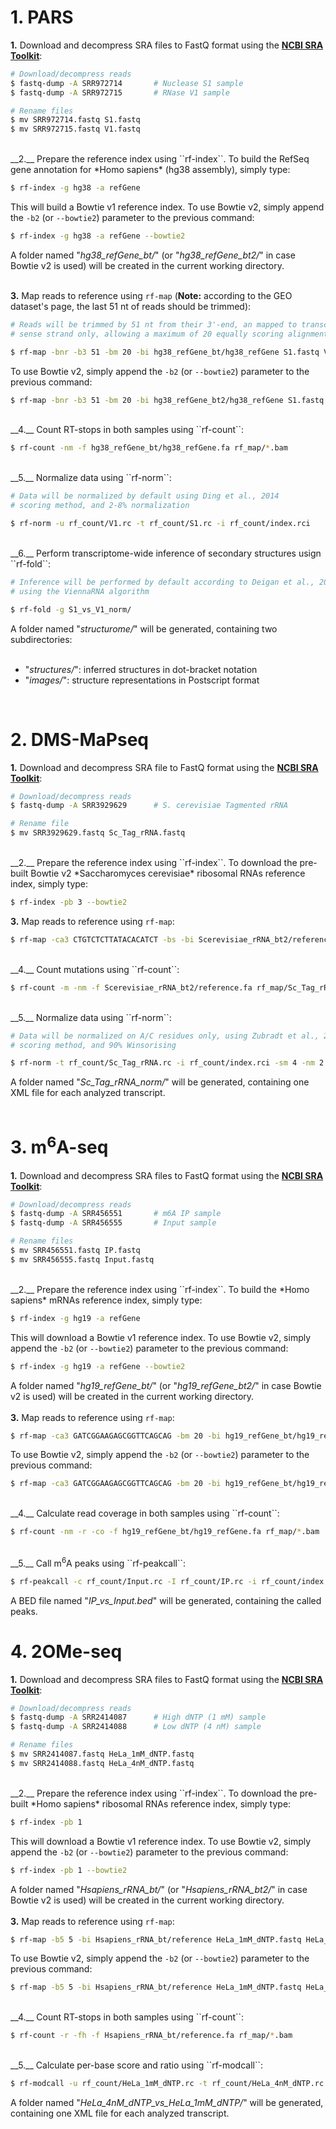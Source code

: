 # 1. PARS

__1.__ Download and decompress SRA files to FastQ format using the [__NCBI SRA Toolkit__](https://trace.ncbi.nlm.nih.gov/Traces/sra/sra.cgi?view=software):

```bash
# Download/decompress reads
$ fastq-dump -A SRR972714		# Nuclease S1 sample
$ fastq-dump -A SRR972715		# RNase V1 sample

# Rename files
$ mv SRR972714.fastq S1.fastq
$ mv SRR972715.fastq V1.fastq 
```
<br/>
__2.__ Prepare the reference index using ``rf-index``. To build the RefSeq gene annotation for *Homo sapiens* (hg38 assembly), simply type:

```bash
$ rf-index -g hg38 -a refGene 
```

This will build a Bowtie v1 reference index. To use Bowtie v2, simply append the ``-b2`` (or ``--bowtie2``) parameter to the previous command:

```bash
$ rf-index -g hg38 -a refGene --bowtie2 
```

A folder named "*hg38\_refGene\_bt/*" (or "*hg38\_refGene\_bt2/*" in case Bowtie v2 is used) will be created in the current working directory.<br/><br/>

__3.__ Map reads to reference using ``rf-map`` (__Note:__ according to the GEO dataset's page, the last 51 nt of reads should be trimmed):

```bash
# Reads will be trimmed by 51 nt from their 3'-end, an mapped to transcripts
# sense strand only, allowing a maximum of 20 equally scoring alignments

$ rf-map -bnr -b3 51 -bm 20 -bi hg38_refGene_bt/hg38_refGene S1.fastq V1.fastq
```

To use Bowtie v2, simply append the ``-b2`` (or ``--bowtie2``) parameter to the previous command:

```bash
$ rf-map -bnr -b3 51 -bm 20 -bi hg38_refGene_bt2/hg38_refGene S1.fastq V1.fastq --bowtie2
```
<br/>
__4.__ Count RT-stops in both samples using ``rf-count``:

```bash
$ rf-count -nm -f hg38_refGene_bt/hg38_refGene.fa rf_map/*.bam
```
<br/>
__5.__ Normalize data using ``rf-norm``:

```bash
# Data will be normalized by default using Ding et al., 2014 
# scoring method, and 2-8% normalization

$ rf-norm -u rf_count/V1.rc -t rf_count/S1.rc -i rf_count/index.rci
```
<br/>
__6.__ Perform transcriptome-wide inference of secondary structures usign ``rf-fold``:

```bash
# Inference will be performed by default according to Deigan et al., 2009,
# using the ViennaRNA algorithm

$ rf-fold -g S1_vs_V1_norm/
```
A folder named "*structurome/*" will be generated, containing two subdirectories:<br/><br/>
- "*structures/*": inferred structures in dot-bracket notation<br/>
- "*images/*": structure representations in Postscript format
<br/>

# 2. DMS-MaPseq

__1.__ Download and decompress SRA file to FastQ format using the [__NCBI SRA Toolkit__](https://trace.ncbi.nlm.nih.gov/Traces/sra/sra.cgi?view=software):

```bash
# Download/decompress reads
$ fastq-dump -A SRR3929629		# S. cerevisiae Tagmented rRNA

# Rename file
$ mv SRR3929629.fastq Sc_Tag_rRNA.fastq 
```
<br/>
__2.__ Prepare the reference index using ``rf-index``. To download the pre-built Bowtie v2 *Saccharomyces cerevisiae* ribosomal RNAs reference index, simply type:

```bash
$ rf-index -pb 3 --bowtie2
```

__3.__ Map reads to reference using ``rf-map``:

```bash
$ rf-map -ca3 CTGTCTCTTATACACATCT -bs -bi Scerevisiae_rRNA_bt2/reference Sc_Tag_rRNA.fastq --bowtie2
```
<br/>
__4.__ Count mutations using ``rf-count``:

```bash
$ rf-count -m -nm -f Scerevisiae_rRNA_bt2/reference.fa rf_map/Sc_Tag_rRNA.bam
```
<br/>
__5.__ Normalize data using ``rf-norm``:

```bash
# Data will be normalized on A/C residues only, using Zubradt et al., 2016 
# scoring method, and 90% Winsorising

$ rf-norm -t rf_count/Sc_Tag_rRNA.rc -i rf_count/index.rci -sm 4 -nm 2 -rb AC
```

A folder named "*Sc_Tag_rRNA_norm/*" will be generated, containing one XML file for each analyzed transcript.<br/><br/>

# 3. m<sup>6</sup>A-seq

__1.__ Download and decompress SRA files to FastQ format using the [__NCBI SRA Toolkit__](https://trace.ncbi.nlm.nih.gov/Traces/sra/sra.cgi?view=software):

```bash
# Download/decompress reads
$ fastq-dump -A SRR456551		# m6A IP sample
$ fastq-dump -A SRR456555		# Input sample

# Rename files
$ mv SRR456551.fastq IP.fastq
$ mv SRR456555.fastq Input.fastq 
```
<br/>
__2.__ Prepare the reference index using ``rf-index``. To build the *Homo sapiens* mRNAs reference index, simply type:

```bash
$ rf-index -g hg19 -a refGene 
```

This will download a Bowtie v1 reference index. To use Bowtie v2, simply append the ``-b2`` (or ``--bowtie2``) parameter to the previous command:

```bash
$ rf-index -g hg19 -a refGene --bowtie2 
```

A folder named "*hg19\_refGene\_bt/*" (or "*hg19\_refGene\_bt2/*" in case Bowtie v2 is used) will be created in the current working directory.<br/><br/>
__3.__ Map reads to reference using ``rf-map``:

```bash
$ rf-map -ca3 GATCGGAAGAGCGGTTCAGCAG -bm 20 -bi hg19_refGene_bt/hg19_refGene Input.fastq IP.fastq
```

To use Bowtie v2, simply append the ``-b2`` (or ``--bowtie2``) parameter to the previous command:

```bash
$ rf-map -ca3 GATCGGAAGAGCGGTTCAGCAG -bm 20 -bi hg19_refGene_bt/hg19_refGene Input.fastq IP.fastq --bowtie2
```
<br/>
__4.__ Calculate read coverage in both samples using ``rf-count``:

```bash
$ rf-count -nm -r -co -f hg19_refGene_bt/hg19_refGene.fa rf_map/*.bam
```
<br/>
__5.__ Call m<sup>6</sup>A peaks using ``rf-peakcall``:

```bash
$ rf-peakcall -c rf_count/Input.rc -I rf_count/IP.rc -i rf_count/index.rci -e 2.5
```

A BED file named "*IP\_vs\_Input.bed*" will be generated, containing the called peaks.

# 4. 2OMe-seq

__1.__ Download and decompress SRA files to FastQ format using the [__NCBI SRA Toolkit__](https://trace.ncbi.nlm.nih.gov/Traces/sra/sra.cgi?view=software):

```bash
# Download/decompress reads
$ fastq-dump -A SRR2414087		# High dNTP (1 mM) sample
$ fastq-dump -A SRR2414088		# Low dNTP (4 nM) sample

# Rename files
$ mv SRR2414087.fastq HeLa_1mM_dNTP.fastq
$ mv SRR2414088.fastq HeLa_4nM_dNTP.fastq 
```
<br/>
__2.__ Prepare the reference index using ``rf-index``. To download the pre-built *Homo sapiens* ribosomal RNAs reference index, simply type:

```bash
$ rf-index -pb 1 
```

This will download a Bowtie v1 reference index. To use Bowtie v2, simply append the ``-b2`` (or ``--bowtie2``) parameter to the previous command:

```bash
$ rf-index -pb 1 --bowtie2 
```

A folder named "*Hsapiens\_rRNA_bt/*" (or "*Hsapiens\_rRNA_bt2/*" in case Bowtie v2 is used) will be created in the current working directory.<br/><br/>
__3.__ Map reads to reference using ``rf-map``:

```bash
$ rf-map -b5 5 -bi Hsapiens_rRNA_bt/reference HeLa_1mM_dNTP.fastq HeLa_4nM_dNTP.fastq
```

To use Bowtie v2, simply append the ``-b2`` (or ``--bowtie2``) parameter to the previous command:

```bash
$ rf-map -b5 5 -bi Hsapiens_rRNA_bt/reference HeLa_1mM_dNTP.fastq HeLa_4nM_dNTP.fastq --bowtie2
```
<br/>
__4.__ Count RT-stops in both samples using ``rf-count``:

```bash
$ rf-count -r -fh -f Hsapiens_rRNA_bt/reference.fa rf_map/*.bam
```
<br/>
__5.__ Calculate per-base score and ratio using ``rf-modcall``:

```bash
$ rf-modcall -u rf_count/HeLa_1mM_dNTP.rc -t rf_count/HeLa_4nM_dNTP.rc -i rf_count/index.rci
```

A folder named "*HeLa\_4nM\_dNTP\_vs\_HeLa\_1mM\_dNTP/*" will be generated, containing one XML file for each analyzed transcript.

